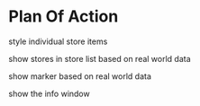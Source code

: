 # Plan Of Action

style individual store items

show stores in store list based on real world data

show marker based on real world data

show the info window
